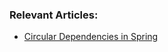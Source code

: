### Relevant Articles:
- [Circular Dependencies in Spring](http://www.baeldung.com/circular-dependencies-in-spring)

